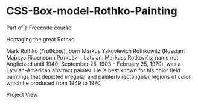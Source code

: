 # CSS-Box-model-Rothko-Painting
 Part of a Freecode course
 
 Homaging the great Rothko
 
 Mark Rothko (/ˈrɒθkoʊ/), born Markus Yakovlevich Rothkowitz (Russian: Ма́ркус Я́ковлевич Ротко́вич, Latvian: Markuss Rotkovičs; name not Anglicized until 1940; September 25, 1903 – February 25, 1970), was a Latvian-American abstract painter. He is best known for his color field paintings that depicted irregular and painterly rectangular regions of color, which he produced from 1949 to 1970.

 <link href="https://jose-pinho.github.io/CSS-Box-model-Rothko-Painting/main"><p>Project View</p>
